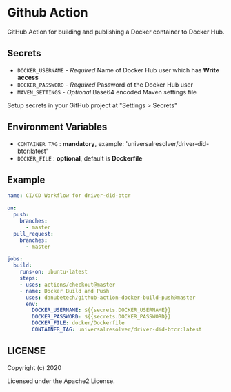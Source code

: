 # Github Action

GitHub Action for building and publishing a Docker container to Docker Hub.


## Secrets

- `DOCKER_USERNAME` - *Required* Name of Docker Hub user which has **Write access**
- `DOCKER_PASSWORD` - *Required* Password of the Docker Hub user
- `MAVEN_SETTINGS` - *Optional* Base64 encoded Maven settings file

Setup secrets in your GitHub project at "Settings > Secrets"

## Environment Variables


- `CONTAINER_TAG` : **mandatory**, example: 'universalresolver/driver-did-btcr:latest'
- `DOCKER_FILE` : **optional**, default is **Dockerfile**


## Example


```yaml
name: CI/CD Workflow for driver-did-btcr

on:
  push:
    branches:
      - master
  pull_request:
    branches:
      - master

jobs:
  build:
    runs-on: ubuntu-latest
    steps:
    - uses: actions/checkout@master
    - name: Docker Build and Push
      uses: danubetech/github-action-docker-build-push@master
      env:
        DOCKER_USERNAME: ${{secrets.DOCKER_USERNAME}}
        DOCKER_PASSWORD: ${{secrets.DOCKER_PASSWORD}}
        DOCKER_FILE: docker/Dockerfile
        CONTAINER_TAG: universalresolver/driver-did-btcr:latest
```

## LICENSE

Copyright (c) 2020

Licensed under the Apache2 License.